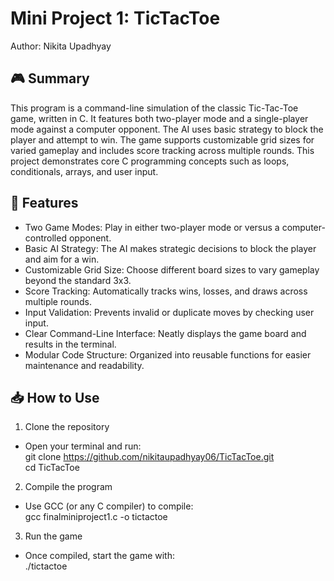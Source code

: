 # Mini Project 1: TicTacToe  
Author: Nikita Upadhyay

## 🎮 Summary
This program is a command-line simulation of the classic Tic-Tac-Toe game, written in C. It features both two-player mode and a single-player mode against a computer opponent. The AI uses basic strategy to block the player and attempt to win. The game supports customizable grid sizes for varied gameplay and includes score tracking across multiple rounds. This project demonstrates core C programming concepts such as loops, conditionals, arrays, and user input.

## 🚀 Features
- Two Game Modes: Play in either two-player mode or versus a computer-controlled opponent.
- Basic AI Strategy: The AI makes strategic decisions to block the player and aim for a win.
- Customizable Grid Size: Choose different board sizes to vary gameplay beyond the standard 3x3.
- Score Tracking: Automatically tracks wins, losses, and draws across multiple rounds.
- Input Validation: Prevents invalid or duplicate moves by checking user input.
- Clear Command-Line Interface: Neatly displays the game board and results in the terminal.
- Modular Code Structure: Organized into reusable functions for easier maintenance and readability.

## 📥 How to Use
1. Clone the repository
- Open your terminal and run:  
  git clone https://github.com/nikitaupadhyay06/TicTacToe.git  
  cd TicTacToe

2. Compile the program
- Use GCC (or any C compiler) to compile:  
  gcc finalminiproject1.c -o tictactoe

3. Run the game 
- Once compiled, start the game with:  
  ./tictactoe
